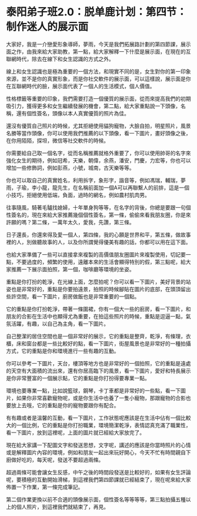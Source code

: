 # 泰阳弟子班2.0：脱单鹿计划：第四节：制作迷人的展示面

大家好，我是一介戀愛形象導師，夢雨，今天是我們拓展路計劃的第四節課，展示面之作，由我來給大家助教，第一點，給大家解釋一下什麼是展示面，在現在的互聯網時代，除去在線下和女生認識的方式之外。

線上和女生認識也是極為重要的一個方法，和現實不同的是，女生對你的第一印象來源，並不是你的真實形象，而是你社交軟件的展示面，可以這樣說，展示面是你在互聯網時代的臉，展示面代表了一個人的生活模式，個人價值。

性格標籤等重要的印象，我們需要打造一個優質的展示面，從而來提高我們的初期吸引力，獲得更多和女生繼續發展的機會，第二點，給大家重點說一下頭像，名稱，還有個性簽名，頭像以本人真實優質的照片為佳。

還沒有優質自己照片的時候，尤其拒絕使用貓狗寵物，大臉自拍，明星照片，風景名勝等當作頭像，你可以使用我們推薦的以下頭像，看一下圖片，畫好頭像之後，在你用陌陌，探坦，微信等社交軟件的時候。

你需要給自己取一個名字，從而名稱推薦就格外重要了，你可以使用帥哥的名字來強化女生的期待，例如冠希，天樂，朝偉，余燕，潘安，門慶，力宏等，你也可以增加一些修飾詞，例如彭燕，小號，城南，古天樂等等。

你也可以取自己的真實姓名，利用拆字，象形字，諧音等，例如馮瑞，輔瑞，夢雨，子瑜，李小龍，龍先生，在名稱前面加一個A可以再聯繫人的前排，這是一個小技巧，拒絕使用低端，負面，過時的網名，例如農村肌肉男。

往事隨風，騎著毛驢找媳婦，十年單身狗等等，在名字的背後，你總是要跟一句個性簽名的，現在來給大家推薦幾個個性簽名，第一條，偷偷來看我朋友圈，你是來許願的嗎？第二條，一萬年太久，愛我，先讚，第三條。

日子還長，你還來得及愛一個人，第四條，我的心願是世界和平，第五條，做故事裡的人，別做聽故事的人，以及你所謂覺得優美有趣的話，你都可以用在這下面。

也給大家準備了一些可以直接拿來複製的高價值朋友圈圖片來複製使用，切記要一點，不要過度的，頻繁的使用，遠離本來的生活會顯得特別的假，第三點呢，給大家推薦一下展示面拍照，第一個，咖啡廳等環境的坐姿。

重點是你打扮的乾淨，在光線上面，怎麼拍呢？你可以看一下圖片，美好背景的站姿也是非常好的，重點是你要拍遠景，拍照的時候腳貼在圖片的底部，在頭頂留出些許空間，看一下圖片，廚房做飯也是非常重要的一個點。

它的重點是你打扮乾淨，帶著一條圍裙，你有一個大一些的廚房，看一下圖片，和朋友的合影在生活中也顯得尤為重要，在拍這些照片的時候，重點是逗逼一點，氣氛活躍，有趣，以自己為主角，看一下圖片。

自己整潔的居住空間也是一個非常好的展示，它的重點是整齊，乾淨，有條理，衣櫃，床和窗台都是一些比較好的點，看一下圖片，街屋風景也是非常好的一種拍攝方式，它的重點是你和環境進行一些有趣的互動。

你可以參考一下圖片，天台，樓頂等地方也是非常好的一個拍照，它的重點是遠處的天空有大面積的流出來，還有你居高臨下的風景，看一下圖片，愛好和特長展示是你非常豐富的一個展示點，它的重點是你打扮得要專業一點。

環境也要專業一點，比如說籃球，鋼琴，卡丁車都是非常好的一些點，看一下圖片，如果你非常喜歡寵物呢，或是你生活中也養了一隻小寵物，那跟寵物的合影也要放上去哦，它的重點是你的寵物要跟你有配合。

有有趣或者是溫馨的互動，看一下圖片，工作狀態呢應該是在生活中佔有一個比較大的一個比例，它的重點是你打扮職業，環境簡潔乾淨，表情認真充滿了職業性，看一下圖片，放到這裡呢，上面的圖片就已經給大家放完了。

現在給大家講一下配圖文字和發送思想，文字呢，講述的應該是你當時照片的心情或是解釋圖片內容的環境，例如和朋友一起出來玩好開心，今天不忙有時間親自下廚做好吃的，每天呢，發送不要超過兩條。

超過兩條可能會讓女生反感，中午之後的時間段發送是比較好的，如果有女生評論呢，要積極的互動開始滑梯，到這裡我們第四節課就已經結束了，現在呢來給大家佈置一下作業，第一條完成筆記。

第二個作業更換以前不合適的頭像展示面，個性簽名等等等等，第三點拍攝五種以上的個人照片，到這裡我們就結束了，再見。

